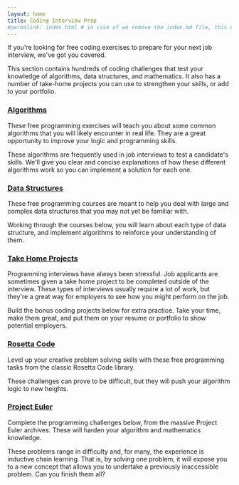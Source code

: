 ```yaml
---
layout: home
title: Coding Interview Prep
#permalink: index.html # in case of we remove the index.md file, this doc will be the index page
---
```


If you're looking for free coding exercises to prepare for your next job interview, we've got you covered.

This section contains hundreds of coding challenges that test your knowledge of algorithms, data structures, and mathematics. It also has a number of take-home projects you can use to strengthen your skills, or add to your portfolio.

### [Algorithms](./algorithms/)

These free programming exercises will teach you about some common algorithms that you will likely encounter in real life. They are a great opportunity to improve your logic and programming skills.

These algorithms are frequently used in job interviews to test a candidate's skills. We'll give you clear and concise explanations of how these different algorithms work so you can implement a solution for each one.

### [Data Structures](./python-for-penetration-testing/README.md)

These free programming courses are meant to help you deal with large and complex data structures that you may not yet be familiar with.

Working through the courses below, you will learn about each type of data structure, and implement algorithms to reinforce your understanding of them.

### [Take Home Projects](./information-security-projects/README.md)

Programming interviews have always been stressful. Job applicants are sometimes given a take home project to be completed outside of the interview. These types of interviews usually require a lot of work, but they're a great way for employers to see how you might perform on the job.

Build the bonus coding projects below for extra practice. Take your time, make them great, and put them on your resume or portfolio to show potential employers.


### [Rosetta Code](./information-security-projects/README.md)

Level up your creative problem solving skills with these free programming tasks from the classic Rosetta Code library.

These challenges can prove to be difficult, but they will push your algorithm logic to new heights.

### [Project Euler](./information-security-projects/README.md)

Complete the programming challenges below, from the massive Project Euler archives. These will harden your algorithm and mathematics knowledge.

These problems range in difficulty and, for many, the experience is inductive chain learning. That is, by solving one problem, it will expose you to a new concept that allows you to undertake a previously inaccessible problem. Can you finish them all?